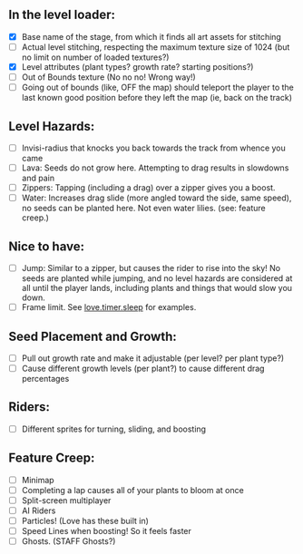 In the level loader:
--------------------
- [x] Base name of the stage, from which it finds all art assets for stitching
- [ ] Actual level stitching, respecting the maximum texture size of 1024
      (but no limit on number of loaded textures?)
- [x] Level attributes (plant types? growth rate? starting positions?)
- [ ] Out of Bounds texture (No no no! Wrong way!)
- [ ] Going out of bounds (like, OFF the map) should teleport the player to the last
      known good position before they left the map (ie, back on the track)

Level Hazards:
--------------
- [ ] Invisi-radius that knocks you back towards the track from whence you came
- [ ] Lava: Seeds do not grow here. Attempting to drag results in slowdowns and pain
- [ ] Zippers: Tapping (including a drag) over a zipper gives you a boost.
- [ ] Water: Increases drag slide (more angled toward the side, same speed), no
      seeds can be planted here. Not even water lilies. (see: feature creep.)

Nice to have:
-------------
- [ ] Jump: Similar to a zipper, but causes the rider to rise into the sky! No seeds
      are planted while jumping, and no level hazards are considered at all until
      the player lands, including plants and things that would slow you down.
- [ ] Frame limit. See [love.timer.sleep](https://love2d.org/wiki/love.timer.sleep) for examples.

Seed Placement and Growth:
--------------------------
- [ ] Pull out growth rate and make it adjustable (per level? per plant type?)
- [ ] Cause different growth levels (per plant?) to cause different drag percentages

Riders:
-------
- [ ] Different sprites for turning, sliding, and boosting

Feature Creep:
--------------
- [ ] Minimap
- [ ] Completing a lap causes all of your plants to bloom at once
- [ ] Split-screen multiplayer
- [ ] AI Riders
- [ ] Particles! (Love has these built in)
- [ ] Speed Lines when boosting! So it feels faster
- [ ] Ghosts. (STAFF Ghosts?)
